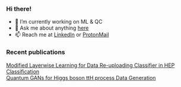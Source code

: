 ### Hi there!


- 🔭 I’m currently working on ML & QC
- 💬 Ask me about anything [here](https://github.com/T0gan/T0gan/issues)
- 📫 Reach me at [LinkedIn](https://www.linkedin.com/in/togan-tlimakhov-514a231b5/) or [ProtonMail](mailto:toghn010@protonmail.ch)

### Recent publications
[Modified Layerwise Learning for Data Re-uploading Classifier in HEP Classification](https://ieeexplore.ieee.org/document/9605291)                     
[Quantum GANs for Higgs boson ttH process Data Generation](https://zenodo.org/record/5577410#.YaonH9BBxPY)
